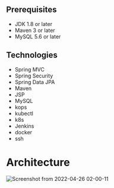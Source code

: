 ## Prerequisites
- JDK 1.8 or later
- Maven 3 or later
- MySQL 5.6 or later

## Technologies 
- Spring MVC
- Spring Security
- Spring Data JPA
- Maven
- JSP
- MySQL
- kops
- kubectl
- k8s
- Jenkins
- docker
- ssh
# Architecture


![Screenshot from 2022-04-26 02-00-11](https://user-images.githubusercontent.com/66924041/165353935-44fcf29d-ecf0-4626-91f2-ef8883953bf3.png)
